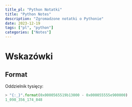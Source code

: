 ```yaml
---
title_pl: "Python Notatki"
title: "Python Notes"
description: "Zgromadzone notatki o Pythonie"
date: 2023-12-19
tags: ["pl", "python"]
categories: ["Notes"]
---
```


# Wskazówki

## Format

Oddzielnik tysięcy:

```python
> "{:_}".format(0x0000565519b13000 - 0x000055555e900000)
1_098_356_174_848
```

